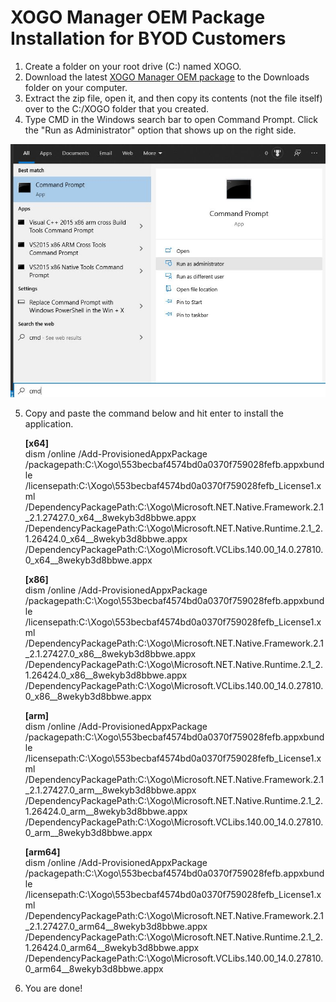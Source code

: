 # XOGO Manager OEM Package Installation for BYOD Customers

1. Create a folder on your root drive (C:) named XOGO.
2. Download the latest [XOGO Manager OEM package](https://xogoarchive.blob.core.windows.net/manager-oem-packages/XOGO.Mobile.UWP_2.0.33.0_x86_x64_ARM_bundle.appxupload_Windows10_PreinstallKit.zip?sv=2019-12-12&st=2021-01-07T19%3A57%3A37Z&se=2021-01-08T19%3A57%3A37Z&sr=b&sp=r&sig=kdojSUzEHRLYofYJgGwFD%2FAMBkkfYf8usggSJJhAZRo%3D) to the Downloads folder on your computer.
3. Extract the zip file, open it, and then copy its contents (not the file itself) over to the C:/XOGO folder that you created.
4. Type CMD in the Windows search bar to open Command Prompt. Click the "Run as Administrator" option that shows up on the right side. 

![](admin-command-prompt.jpg)

5. Copy and paste the command below and hit enter to install the application. 

    **[x64]**  
    dism /online /Add-ProvisionedAppxPackage /packagepath:C:\Xogo\553becbaf4574bd0a0370f759028fefb.appxbundle /licensepath:C:\Xogo\553becbaf4574bd0a0370f759028fefb_License1.xml /DependencyPackagePath:C:\Xogo\Microsoft.NET.Native.Framework.2.1_2.1.27427.0_x64__8wekyb3d8bbwe.appx /DependencyPackagePath:C:\Xogo\Microsoft.NET.Native.Runtime.2.1_2.1.26424.0_x64__8wekyb3d8bbwe.appx /DependencyPackagePath:C:\Xogo\Microsoft.VCLibs.140.00_14.0.27810.0_x64__8wekyb3d8bbwe.appx

    **[x86]**  
    dism /online /Add-ProvisionedAppxPackage /packagepath:C:\Xogo\553becbaf4574bd0a0370f759028fefb.appxbundle /licensepath:C:\Xogo\553becbaf4574bd0a0370f759028fefb_License1.xml /DependencyPackagePath:C:\Xogo\Microsoft.NET.Native.Framework.2.1_2.1.27427.0_x86__8wekyb3d8bbwe.appx /DependencyPackagePath:C:\Xogo\Microsoft.NET.Native.Runtime.2.1_2.1.26424.0_x86__8wekyb3d8bbwe.appx /DependencyPackagePath:C:\Xogo\Microsoft.VCLibs.140.00_14.0.27810.0_x86__8wekyb3d8bbwe.appx
    
    **[arm]**  
    dism /online /Add-ProvisionedAppxPackage /packagepath:C:\Xogo\553becbaf4574bd0a0370f759028fefb.appxbundle /licensepath:C:\Xogo\553becbaf4574bd0a0370f759028fefb_License1.xml /DependencyPackagePath:C:\Xogo\Microsoft.NET.Native.Framework.2.1_2.1.27427.0_arm__8wekyb3d8bbwe.appx /DependencyPackagePath:C:\Xogo\Microsoft.NET.Native.Runtime.2.1_2.1.26424.0_arm__8wekyb3d8bbwe.appx /DependencyPackagePath:C:\Xogo\Microsoft.VCLibs.140.00_14.0.27810.0_arm__8wekyb3d8bbwe.appx
    
    **[arm64]**  
    dism /online /Add-ProvisionedAppxPackage /packagepath:C:\Xogo\553becbaf4574bd0a0370f759028fefb.appxbundle /licensepath:C:\Xogo\553becbaf4574bd0a0370f759028fefb_License1.xml /DependencyPackagePath:C:\Xogo\Microsoft.NET.Native.Framework.2.1_2.1.27427.0_arm64__8wekyb3d8bbwe.appx /DependencyPackagePath:C:\Xogo\Microsoft.NET.Native.Runtime.2.1_2.1.26424.0_arm64__8wekyb3d8bbwe.appx /DependencyPackagePath:C:\Xogo\Microsoft.VCLibs.140.00_14.0.27810.0_arm64__8wekyb3d8bbwe.appx

6. You are done!
